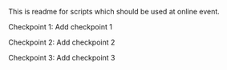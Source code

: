This is readme for scripts which should be used at online event.

Checkpoint 1:
Add checkpoint 1

Checkpoint 2:
Add checkpoint 2

Checkpoint 3:
Add checkpoint 3